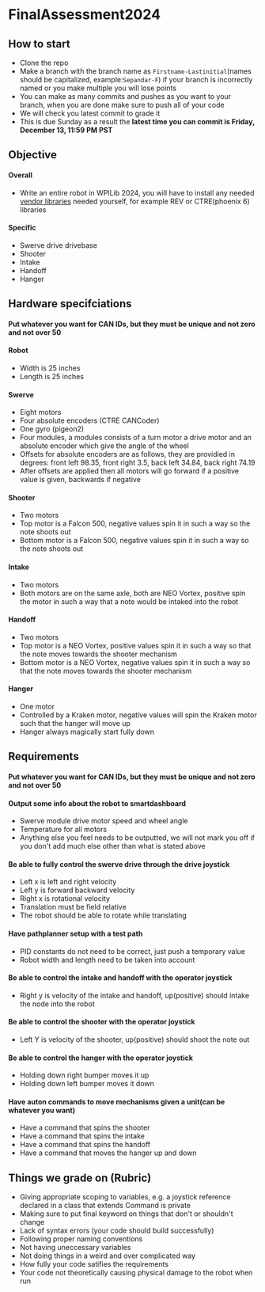 # FinalAssessment2024
## How to start
- Clone the repo
- Make a branch with the branch name as ```Firstname-Lastinitial```(names should be capitalized, example:```Sepandar-F```) if your branch is incorrectly named or you make multiple you will lose points
- You can make as many commits and pushes as you want to your branch, when you are done make sure to push all of your code
- We will check you latest commit to grade it
- This is due Sunday as a result the **latest time you can commit is Friday, December 13, 11:59 PM PST**
## Objective
#### Overall
- Write an entire robot in WPILib 2024, you will have to install any needed [vendor libraries](https://docs.wpilib.org/en/stable/docs/software/vscode-overview/3rd-party-libraries.html) needed yourself, for example REV or CTRE(phoenix 6) libraries
#### Specific
- Swerve drive drivebase
- Shooter
- Intake
- Handoff
- Hanger
## Hardware specifciations
#### Put whatever you want for CAN IDs, but they must be unique and not zero and not over 50
#### Robot
- Width is 25 inches
- Length is 25 inches
#### Swerve
- Eight motors
- Four absolute encoders (CTRE CANCoder)
- One gyro (pigeon2)
- Four modules, a modules consists of a turn motor a drive motor and an absolute encoder which give the angle of the wheel
- Offsets for absolute encoders are as follows, they are providied in degrees: front left 98.35, front right 3.5, back left 34.84, back right 74.19
- After offsets are applied then all motors will go forward if a positive value is given, backwards if negative
#### Shooter
- Two motors
- Top motor is a Falcon 500, negative values spin it in such a way so the note shoots out
- Bottom motor is a Falcon 500, negative values spin it in such a way so the note shoots out
#### Intake
- Two motors
- Both motors are on the same axle, both are NEO Vortex, positive spin the motor in such a way that a note would be intaked into the robot
#### Handoff
- Two motors
- Top motor is a NEO Vortex, positive values spin it in such a way so that the note moves towards the shooter mechanism
- Bottom motor is a NEO Vortex, negative values spin it in such a way so that the note moves towards the shooter mechanism
#### Hanger
- One motor
- Controlled by a Kraken motor, negative values will spin the Kraken motor such that the hanger will move up
- Hanger always magically start fully down
## Requirements
#### Put whatever you want for CAN IDs, but they must be unique and not zero and not over 50
#### Output some info about the robot to smartdashboard
- Swerve module drive motor speed and wheel angle
- Temperature for all motors
- Anything else you feel needs to be outputted, we will not mark you off if you don't add much else other than what is stated above
#### Be able to fully control the swerve drive through the drive joystick
- Left x is left and right velocity
- Left y is forward backward velocity
- Right x is rotational velocity
- Translation must be field relative
- The robot should be able to rotate while translating
#### Have pathplanner setup with a test path
- PID constants do not need to be correct, just push a temporary value
- Robot width and length need to be taken into account
#### Be able to control the intake and handoff with the operator joystick
- Right y is velocity of the intake and handoff, up(positive) should intake the node into the robot
#### Be able to control the shooter with the operator joystick
- Left Y is velocity of the shooter, up(positive) should shoot the note out
#### Be able to control the hanger with the operator joystick
- Holding down right bumper moves it up
- Holding down left bumper moves it down
#### Have auton commands to move mechanisms given a unit(can be whatever you want)
- Have a command that spins the shooter
- Have a command that spins the intake
- Have a command that spins the handoff
- Have a command that moves the hanger up and down
## Things we grade on (Rubric)
- Giving appropriate scoping to variables, e.g. a joystick reference declared in a class that extends Command is private
- Making sure to put final keyword on things that don't or shouldn't change
- Lack of syntax errors (your code should build successfully)
- Following proper naming conventions
- Not having uneccessary variables
- Not doing things in a weird and over complicated way
- How fully your code satifies the requirements
- Your code not theoretically causing physical damage to the robot when run
